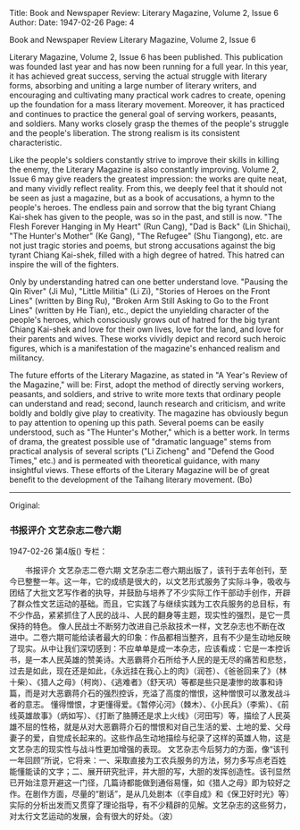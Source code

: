 Title: Book and Newspaper Review: Literary Magazine, Volume 2, Issue 6
Author:
Date: 1947-02-26
Page: 4

Book and Newspaper Review
Literary Magazine, Volume 2, Issue 6

Literary Magazine, Volume 2, Issue 6 has been published. This publication was founded last year and has now been running for a full year. In this year, it has achieved great success, serving the actual struggle with literary forms, absorbing and uniting a large number of literary writers, and encouraging and cultivating many practical work cadres to create, opening up the foundation for a mass literary movement. Moreover, it has practiced and continues to practice the general goal of serving workers, peasants, and soldiers. Many works closely grasp the themes of the people's struggle and the people's liberation. The strong realism is its consistent characteristic.

Like the people's soldiers constantly strive to improve their skills in killing the enemy, the Literary Magazine is also constantly improving. Volume 2, Issue 6 may give readers the greatest impression: the works are quite neat, and many vividly reflect reality. From this, we deeply feel that it should not be seen as just a magazine, but as a book of accusations, a hymn to the people's heroes. The endless pain and sorrow that the big tyrant Chiang Kai-shek has given to the people, was so in the past, and still is now. "The Flesh Forever Hanging in My Heart" (Run Cang), "Dad is Back" (Lin Shichai), "The Hunter's Mother" (Ke Gang), "The Refugee" (Shu Tiangong), etc. are not just tragic stories and poems, but strong accusations against the big tyrant Chiang Kai-shek, filled with a high degree of hatred. This hatred can inspire the will of the fighters.

Only by understanding hatred can one better understand love. "Pausing the Qin River" (Ji Mu), "Little Militia" (Li Zi), "Stories of Heroes on the Front Lines" (written by Bing Ru), "Broken Arm Still Asking to Go to the Front Lines" (written by He Tian), etc., depict the unyielding character of the people's heroes, which consciously grows out of hatred for the big tyrant Chiang Kai-shek and love for their own lives, love for the land, and love for their parents and wives. These works vividly depict and record such heroic figures, which is a manifestation of the magazine's enhanced realism and militancy.

The future efforts of the Literary Magazine, as stated in "A Year's Review of the Magazine," will be: First, adopt the method of directly serving workers, peasants, and soldiers, and strive to write more texts that ordinary people can understand and read; second, launch research and criticism, and write boldly and boldly give play to creativity. The magazine has obviously begun to pay attention to opening up this path. Several poems can be easily understood, such as "The Hunter's Mother," which is a better work. In terms of drama, the greatest possible use of "dramatic language" stems from practical analysis of several scripts ("Li Zicheng" and "Defend the Good Times," etc.) and is permeated with theoretical guidance, with many insightful views. These efforts of the Literary Magazine will be of great benefit to the development of the Taihang literary movement. (Bo)



<hr /> 

Original: 


### 书报评介  文艺杂志二卷六期

1947-02-26
第4版()
专栏：

　　书报评介
    文艺杂志二卷六期
    文艺杂志二卷六期出版了，该刊于去年创刊，至今已整整一年。这一年，它的成绩是很大的，以文艺形式服务了实际斗争，吸收与团结了大批文艺写作者的执导，并鼓励与培养了不少实际工作干部动手创作，开辟了群众性文艺运动的基础。而且，它实践了与继续实践为工农兵服务的总目标，有不少作品，紧紧抓住了人民的战斗、人民的翻身等主题，现实性的强烈，是它一贯保持的特色。
    像人民战士不断努力改进自己杀敌技术一样，文艺杂志也不断在改进中。二卷六期可能给读者最大的印象：作品都相当整齐，且有不少是生动地反映了现实。从中让我们深切感到：不应单单是成一本杂志，应该看成：它是一本控诉书，是一本人民英雄的赞美诗。大恶霸蒋介石所给予人民的是无尽的痛苦和悲愁，过去是如此，现在还是如此，《永远挂在我心上的肉》（润苍）、《爸爸回来了》（林十柴）、《猎人之母》（柯岗）、《逃难者》（舒天巩）等都是些只是凄惨的故事和诗篇，而是对大恶霸蒋介石的强烈控诉，充溢了高度的憎恨，这种憎恨可以激发战斗者的意志。
    懂得憎恨，才更懂得爱。《暂停沁河》（棘木）、《小民兵》（李紫）、《前线英雄故事》（炳如写）、《打断了胳膊还是求上火线》（河田写）等，描绘了人民英雄不屈的性格，就是从对大恶霸蒋介石的憎恨和对自己生活的爱、土地的爱、父母妻子的爱，自觉成长起来的。这些作品生动地描绘与纪录了这样的英雄人物，这是文艺杂志的现实性与战斗性更加增强的表现。
    文艺杂志今后努力的方面，像“该刊一年回顾”所说，它将来：一、采取直接为工农兵服务的方法，努力多写点老百姓能懂能读的文字；二、展开研究批评，并大胆的写，大胆的发挥创造性。该刊显然已开始注意开避这一门径，几篇诗都能做到通俗易懂，如《猎人之母》即为较好之作。在剧作方面，尽量的“剧话”，是从几处剧本（《李自成》和《保卫好时光》等）实际的分析出发而又贯穿了理论指导，有不少精辟的见解。文艺杂志的这些努力，对太行文艺运动的发展，会有很大的好处。（波）
